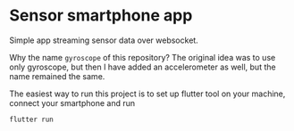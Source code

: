 # Sensor smartphone app

Simple app streaming sensor data over websocket.

Why the name `gyroscope` of this repository? The original idea was to use only gyroscope, but then I have added an accelerometer as well, but the name remained the same.

The easiest way to run this project is to set up flutter tool on your machine, connect your smartphone and run
```
flutter run
``` 
